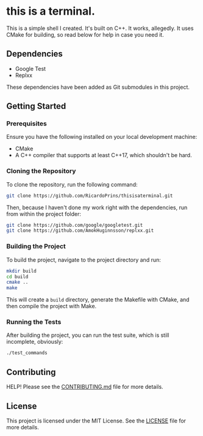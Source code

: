 # this is a terminal.
This is a simple shell I created. It's built on C++. It works, allegedly. It uses CMake for building, so read below for help in case you need it.

## Dependencies

- Google Test
- Replxx

These dependencies have been added as Git submodules in this project.

## Getting Started

### Prerequisites

Ensure you have the following installed on your local development machine:

- CMake
- A C++ compiler that supports at least C++17, which shouldn't be hard.

### Cloning the Repository

To clone the repository, run the following command:

```bash
git clone https://github.com/RicardoPrins/thisisaterminal.git
```
Then, because I haven't done my work right with the dependencies, run from within the project folder:

```bash
git clone https://github.com/google/googletest.git
git clone https://github.com/AmokHuginnsson/replxx.git  
```

### Building the Project

To build the project, navigate to the project directory and run:

```bash
mkdir build
cd build
cmake ..
make
```

This will create a `build` directory, generate the Makefile with CMake, and then compile the project with Make.

### Running the Tests

After building the project, you can run the test suite, which is still incomplete, obviously:

```bash
./test_commands
```

## Contributing

HELP! Please see the [CONTRIBUTING.md](CONTRIBUTING.md) file for more details.

## License

This project is licensed under the MIT License. See the [LICENSE](LICENSE) file for more details.
